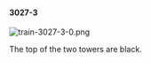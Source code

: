 #### 3027-3
![train-3027-3-0.png](https://github.com/lil-lab/nlvr/raw/master/nlvr/train/images/75/train-3027-3-0.png "train-3027-3-0.png")

The top of the two towers are black.